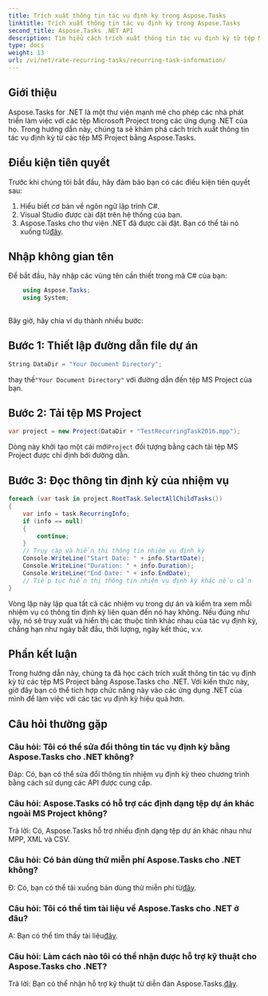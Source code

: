 ```yaml
---
title: Trích xuất thông tin tác vụ định kỳ trong Aspose.Tasks
linktitle: Trích xuất thông tin tác vụ định kỳ trong Aspose.Tasks
second_title: Aspose.Tasks .NET API
description: Tìm hiểu cách trích xuất thông tin tác vụ định kỳ từ tệp MS Project bằng Aspose.Tasks for .NET. Tích hợp dễ dàng cho các nhà phát triển .NET.
type: docs
weight: 13
url: /vi/net/rate-recurring-tasks/recurring-task-information/
---
```

## Giới thiệu
Aspose.Tasks for .NET là một thư viện mạnh mẽ cho phép các nhà phát triển làm việc với các tệp Microsoft Project trong các ứng dụng .NET của họ. Trong hướng dẫn này, chúng ta sẽ khám phá cách trích xuất thông tin tác vụ định kỳ từ các tệp MS Project bằng Aspose.Tasks.
## Điều kiện tiên quyết
Trước khi chúng tôi bắt đầu, hãy đảm bảo bạn có các điều kiện tiên quyết sau:
1. Hiểu biết cơ bản về ngôn ngữ lập trình C#.
2. Visual Studio được cài đặt trên hệ thống của bạn.
3.  Aspose.Tasks cho thư viện .NET đã được cài đặt. Bạn có thể tải nó xuống từ[đây](https://releases.aspose.com/tasks/net/).
## Nhập không gian tên
Để bắt đầu, hãy nhập các vùng tên cần thiết trong mã C# của bạn:
```csharp
    using Aspose.Tasks;
    using System;
    
```
Bây giờ, hãy chia ví dụ thành nhiều bước:
## Bước 1: Thiết lập đường dẫn file dự án
```csharp
String DataDir = "Your Document Directory";
```
 thay thế`"Your Document Directory"` với đường dẫn đến tệp MS Project của bạn.
## Bước 2: Tải tệp MS Project
```csharp
var project = new Project(DataDir + "TestRecurringTask2016.mpp");
```
 Dòng này khởi tạo một cái mới`Project` đối tượng bằng cách tải tệp MS Project được chỉ định bởi đường dẫn.
## Bước 3: Đọc thông tin định kỳ của nhiệm vụ
```csharp
foreach (var task in project.RootTask.SelectAllChildTasks())
{
    var info = task.RecurringInfo;
    if (info == null)
    {
        continue;
    }
    // Truy cập và hiển thị thông tin nhiệm vụ định kỳ
    Console.WriteLine("Start Date: " + info.StartDate);
    Console.WriteLine("Duration: " + info.Duration);
    Console.WriteLine("End Date: " + info.EndDate);
    // Tiếp tục hiển thị thông tin nhiệm vụ định kỳ khác nếu cần
}
```
Vòng lặp này lặp qua tất cả các nhiệm vụ trong dự án và kiểm tra xem mỗi nhiệm vụ có thông tin định kỳ liên quan đến nó hay không. Nếu đúng như vậy, nó sẽ truy xuất và hiển thị các thuộc tính khác nhau của tác vụ định kỳ, chẳng hạn như ngày bắt đầu, thời lượng, ngày kết thúc, v.v.
## Phần kết luận
Trong hướng dẫn này, chúng ta đã học cách trích xuất thông tin tác vụ định kỳ từ các tệp MS Project bằng Aspose.Tasks cho .NET. Với kiến thức này, giờ đây bạn có thể tích hợp chức năng này vào các ứng dụng .NET của mình để làm việc với các tác vụ định kỳ hiệu quả hơn.
## Câu hỏi thường gặp
### Câu hỏi: Tôi có thể sửa đổi thông tin tác vụ định kỳ bằng Aspose.Tasks cho .NET không?
Đáp: Có, bạn có thể sửa đổi thông tin nhiệm vụ định kỳ theo chương trình bằng cách sử dụng các API được cung cấp.
### Câu hỏi: Aspose.Tasks có hỗ trợ các định dạng tệp dự án khác ngoài MS Project không?
Trả lời: Có, Aspose.Tasks hỗ trợ nhiều định dạng tệp dự án khác nhau như MPP, XML và CSV.
### Câu hỏi: Có bản dùng thử miễn phí Aspose.Tasks cho .NET không?
 Đ: Có, bạn có thể tải xuống bản dùng thử miễn phí từ[đây](https://releases.aspose.com/).
### Câu hỏi: Tôi có thể tìm tài liệu về Aspose.Tasks cho .NET ở đâu?
 A: Bạn có thể tìm thấy tài liệu[đây](https://reference.aspose.com/tasks/net/).
### Câu hỏi: Làm cách nào tôi có thể nhận được hỗ trợ kỹ thuật cho Aspose.Tasks cho .NET?
Trả lời: Bạn có thể nhận hỗ trợ kỹ thuật từ diễn đàn Aspose.Tasks.[đây](https://forum.aspose.com/c/tasks/15).
